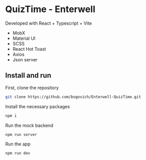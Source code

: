 # QuizTime - Enterwell

Developed with React + Typescript + Vite

- MobX
- Material UI
- SCSS
- React Hot Toast
- Axios
- Json server

## Install and run

First, clone the repository
```bash
git clone https://github.com/bogovich/Enterwell-QuizTime.git
```


Install the necessary packages

```bash
npm i
```

Run the mock backend
```bash
npm run server
```

Run the app
```bash
npm run dev
```

